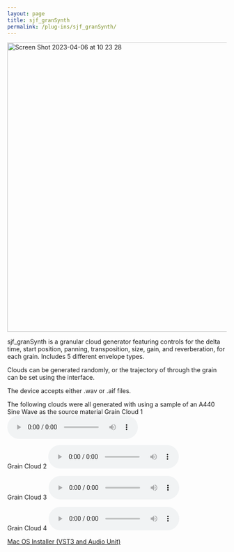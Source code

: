 ```yaml
---
layout: page
title: sjf_granSynth
permalink: /plug-ins/sjf_granSynth/
---
```

<img width="664" alt="Screen Shot 2023-04-06 at 10 23 28" src="https://user-images.githubusercontent.com/12850558/230367261-063c02da-9d4b-4e89-8d40-2b4df72ec534.png">


sjf_granSynth is a granular cloud generator featuring controls for the delta time, start position, panning, transposition, size, gain, and reverberation, for each grain.
Includes 5 different envelope types.

Clouds can be generated randomly, or the trajectory of through the grain can be set using the interface.

The device accepts either .wav or .aif files.

The following clouds were all generated with using a sample of an A440 Sine Wave as the source material
Grain Cloud 1
<audio controls>
<source src="/MP3s/grainCloud1.mp3" type="audio/mp3">
</audio>

Grain Cloud 2
<audio controls>
<source src="/MP3s/grainCloud4.mp3" type="audio/mp3">
</audio>

Grain Cloud 3
<audio controls>
<source src="/MP3s/grainCloud6.mp3" type="audio/mp3">
</audio>

Grain Cloud 4
<audio controls>
<source src="/MP3s/grainCloud7.mp3" type="audio/mp3">
</audio>


[Mac OS Installer (VST3 and Audio Unit)](https://drive.google.com/file/d/1-6_tFqBjgz-IsT-wx8lEOyJ47jHNRJk9/view?usp=sharing)
